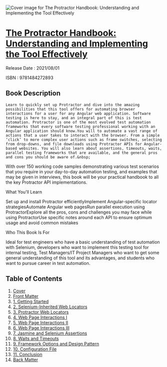 ![Cover image for The Protractor Handbook: Understanding and Implementing the Tool Effectively](https://imgdetail.ebookreading.net/cover/cover/202109/EB9781484272893.jpg)

[The Protractor Handbook: Understanding and Implementing the Tool Effectively](https://ebookreading.net/view/book/The+Protractor+Handbook%3A+Understanding+and+Implementing+the+Tool+Effectively-EB9781484272893_1.html "The Protractor Handbook: Understanding and Implementing the Tool Effectively")
====================================================================================================================

Release Date : 2021/08/01

ISBN : 9781484272893

Book Description
-----------------


    Learn to quickly set up Protractor and dive into the amazing possibilities that this tool offers for automating browser interactions for a user for any Angular web application. Software testing is here to stay, and an integral part of this is test automation. Protractor is one of the most evolved test automation frameworks that every software testing professional working with an Angular application should know.You will to automate a vast range of actions that a user takes to interact with the browser. From a simple ‘click’ to more complex user actions such as frame switches, selecting from drop-downs, and file downloads using Protractor APIs for Angular-based websites. You will also learn about assertions, timeouts, waits, parallel testing frameworks that are available, and the general pros and cons you should be aware of.&nbsp;

With over 150 working code samples demonstrating various test scenarios that you require in your day-to-day automation testing, and examples that may be given in interviews, this book will be your practical handbook to all the key Protractor API implementations.

What You'll Learn

Set up and install Protractor efficientlyImplement Angular-specific locator strategiesAutomate Angular web pagesRun parallel execution using ProtractorExplore all the pros, cons and challenges you may face while using ProtractorUse specific notes around each API to ensure optimum usage and avoid common mistakes

Who This Book Is For

Ideal for test engineers who have a basic understanding of test automation with Selenium, developers who want to implement this testing tool for internal testing, Test Managers/IT Project Managers who want to get some general understanding of this tool and its advantages, and students who want to pursue career in test automation.

  

Table of Contents
-----------------

1. [Cover](https://ebookreading.net/view/book/The+Protractor+Handbook%3A+Understanding+and+Implementing+the+Tool+Effectively-EB9781484272893_1.html)
1. [Front Matter](https://ebookreading.net/view/book/The+Protractor+Handbook%3A+Understanding+and+Implementing+the+Tool+Effectively-EB9781484272893_2.html)
1. [1.&nbsp;Getting Started](https://ebookreading.net/view/book/The+Protractor+Handbook%3A+Understanding+and+Implementing+the+Tool+Effectively-EB9781484272893_3.html)
1. [2.&nbsp;Selenium-Inherited Web Locators](https://ebookreading.net/view/book/The+Protractor+Handbook%3A+Understanding+and+Implementing+the+Tool+Effectively-EB9781484272893_4.html)
1. [3.&nbsp;Protractor Web Locators](https://ebookreading.net/view/book/The+Protractor+Handbook%3A+Understanding+and+Implementing+the+Tool+Effectively-EB9781484272893_5.html)
1. [4.&nbsp;Web Page Interactions I](https://ebookreading.net/view/book/The+Protractor+Handbook%3A+Understanding+and+Implementing+the+Tool+Effectively-EB9781484272893_6.html)
1. [5.&nbsp;Web Page Interactions II](https://ebookreading.net/view/book/The+Protractor+Handbook%3A+Understanding+and+Implementing+the+Tool+Effectively-EB9781484272893_7.html)
1. [6.&nbsp;Web Page Interactions III](https://ebookreading.net/view/book/The+Protractor+Handbook%3A+Understanding+and+Implementing+the+Tool+Effectively-EB9781484272893_8.html)
1. [7.&nbsp;Jasmine and Selenium Assertions](https://ebookreading.net/view/book/The+Protractor+Handbook%3A+Understanding+and+Implementing+the+Tool+Effectively-EB9781484272893_9.html)
1. [8.&nbsp;Waits and Timeouts](https://ebookreading.net/view/book/The+Protractor+Handbook%3A+Understanding+and+Implementing+the+Tool+Effectively-EB9781484272893_10.html)
1. [9.&nbsp;Framework Options and Design Pattern](https://ebookreading.net/view/book/The+Protractor+Handbook%3A+Understanding+and+Implementing+the+Tool+Effectively-EB9781484272893_11.html)
1. [10.&nbsp;Configuration File](https://ebookreading.net/view/book/The+Protractor+Handbook%3A+Understanding+and+Implementing+the+Tool+Effectively-EB9781484272893_12.html)
1. [11.&nbsp;Conclusion](https://ebookreading.net/view/book/The+Protractor+Handbook%3A+Understanding+and+Implementing+the+Tool+Effectively-EB9781484272893_13.html)
1. [Back Matter](https://ebookreading.net/view/book/The+Protractor+Handbook%3A+Understanding+and+Implementing+the+Tool+Effectively-EB9781484272893_14.html)
